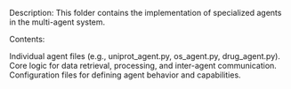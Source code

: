 Description: This folder contains the implementation of specialized agents in the multi-agent system.

Contents:

Individual agent files (e.g., uniprot_agent.py, os_agent.py, drug_agent.py).
Core logic for data retrieval, processing, and inter-agent communication.
Configuration files for defining agent behavior and capabilities.
